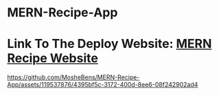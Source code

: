 # MERN-Recipe-App
<h1>Link To The Deploy Website: <a href="https://front-recipe-mern-app.onrender.com" target="_blank"> MERN Recipe Website</a></h1>

https://github.com/MosheBens/MERN-Recipe-App/assets/119537876/4395bf5c-3172-400d-8ee6-08f242902ad4

